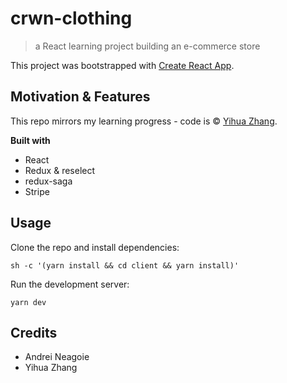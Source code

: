# crwn-clothing

> a React learning project building an e-commerce store

This project was bootstrapped with [Create React App](https://github.com/facebook/create-react-app).

## Motivation & Features

This repo mirrors my learning progress - code is © [Yihua Zhang](https://github.com/ZhangMYihua).

**Built with**

- React
- Redux & reselect
- redux-saga
- Stripe

## Usage

Clone the repo and install dependencies:

```
sh -c '(yarn install && cd client && yarn install)'
```

Run the development server:

```
yarn dev
```

## Credits

- Andrei Neagoie
- Yihua Zhang
